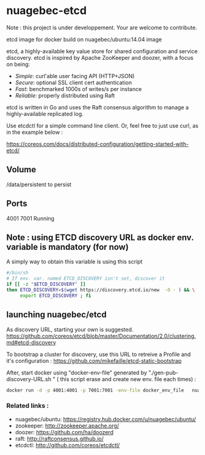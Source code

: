 nuagebec-etcd
====================

Note : this project is under developpement. Your are welcome to contribute.

etcd image for docker build on nuagebec/ubuntu:14.04 image

etcd, a highly-available key value store for shared configuration and service discovery.
etcd is inspired by Apache ZooKeeper and doozer, with a focus on being:

* *Simple*: curl'able user facing API (HTTP+JSON)
* *Secure*: optional SSL client cert authentication
* *Fast*: benchmarked 1000s of writes/s per instance
* *Reliable*: properly distributed using Raft

etcd is written in Go and uses the Raft consensus algorithm to manage a highly-available replicated log.

Use etcdctl for a simple command line client.
Or, feel free to just use curl, as in the example below :

https://coreos.com/docs/distributed-configuration/getting-started-with-etcd/


Volume
------

/data/persistent to persist


Ports
-----

4001
7001
Running


Note : using ETCD discovery URL as docker env. variable is mandatory (for now)
---

A simply way to obtain this variable is using this script

```sh
#/bin/sh
# If env. var. named ETCD_DISCOVERY isn't set, discover it
if [[ -z "$ETCD_DISCOVERY" ]]
then ETCD_DISCOVERY=$(wget https://discovery.etcd.io/new  -O - ) && \
     export ETCD_DISCOVERY ; fi
```

launching nuagebec/etcd
---

As discovery URL, starting your own is suggested.
https://github.com/coreos/etcd/blob/master/Documentation/2.0/clustering.md#etcd-discovery

To bootstrap a cluster for discovery, use this URL to retreive a Profile and it's configuration :
https://github.com/mikefaille/etcd-static-bootstrap

After, start docker using "docker-env-file" generated by "./gen-pub-discovery-URL.sh <cluster size>" ( this script erase and create new env. file each times) :
```sh
docker run -d -p 4001:4001 -p 7001:7001 -env-file docker_env_file   nuagebec/etcd:latest
```

### Related links :

* nuagebec/ubuntu: https://registry.hub.docker.com/u/nuagebec/ubuntu/
* zookeeper: http://zookeeper.apache.org/
* doozer: https://github.com/ha/doozerd
* raft: http://raftconsensus.github.io/
* etcdctl: http://github.com/coreos/etcdctl/
